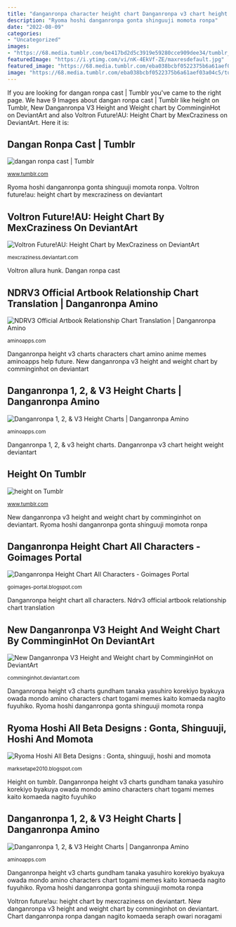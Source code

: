 ```yaml
---
title: "danganronpa character height chart Danganronpa v3 chart height weight deviantart"
description: "Ryoma hoshi danganronpa gonta shinguuji momota ronpa"
date: "2022-08-09"
categories:
- "Uncategorized"
images:
- "https://68.media.tumblr.com/be417bd2d5c3919e59280cce909dee34/tumblr_o7p13wqBSq1v0ad1ro4_500.jpg"
featuredImage: "https://i.ytimg.com/vi/nK-4EkVf-ZE/maxresdefault.jpg"
featured_image: "https://68.media.tumblr.com/eba038bcbf0522375b6a61aef03a04c5/tumblr_ooqlzg3Csc1vg0k81o1_500.png"
image: "https://68.media.tumblr.com/eba038bcbf0522375b6a61aef03a04c5/tumblr_ooqlzg3Csc1vg0k81o1_500.png"
---
```


If you are looking for dangan ronpa cast | Tumblr you've came to the right page. We have 9 Images about dangan ronpa cast | Tumblr like height on Tumblr, New Danganronpa V3 Height and Weight chart by ComminginHot on DeviantArt and also Voltron Future!AU: Height Chart by MexCraziness on DeviantArt. Here it is:

## Dangan Ronpa Cast | Tumblr

![dangan ronpa cast | Tumblr](https://68.media.tumblr.com/be417bd2d5c3919e59280cce909dee34/tumblr_o7p13wqBSq1v0ad1ro4_500.jpg "Danganronpa v3 chart height weight deviantart")

<small>www.tumblr.com</small>

Ryoma hoshi danganronpa gonta shinguuji momota ronpa. Voltron future!au: height chart by mexcraziness on deviantart

## Voltron Future!AU: Height Chart By MexCraziness On DeviantArt

![Voltron Future!AU: Height Chart by MexCraziness on DeviantArt](https://pre00.deviantart.net/79da/th/pre/i/2017/067/b/5/voltron_future_au__height_chart_by_mexcraziness-db1mpom.png "Ryoma hoshi all beta designs : gonta, shinguuji, hoshi and momota")

<small>mexcraziness.deviantart.com</small>

Voltron allura hunk. Dangan ronpa cast

## NDRV3 Official Artbook Relationship Chart Translation | Danganronpa Amino

![NDRV3 Official Artbook Relationship Chart Translation | Danganronpa Amino](https://pm1.narvii.com/6934/38deeee4033cfccc80b467e9d60a1e171f9bf153r1-1280-451v2_hq.jpg "Danganronpa height chart all characters")

<small>aminoapps.com</small>

Danganronpa height v3 charts characters chart amino anime memes aminoapps help future. New danganronpa v3 height and weight chart by comminginhot on deviantart

## Danganronpa 1, 2, &amp; V3 Height Charts | Danganronpa Amino

![Danganronpa 1, 2, &amp; V3 Height Charts | Danganronpa Amino](http://pm1.narvii.com/6524/6055bbf6a6d51124395b84614480559cf85296c1_hq.jpg "Height on tumblr")

<small>aminoapps.com</small>

Danganronpa 1, 2, &amp; v3 height charts. Danganronpa v3 chart height weight deviantart

## Height On Tumblr

![height on Tumblr](https://68.media.tumblr.com/eba038bcbf0522375b6a61aef03a04c5/tumblr_ooqlzg3Csc1vg0k81o1_500.png "Height on tumblr")

<small>www.tumblr.com</small>

New danganronpa v3 height and weight chart by comminginhot on deviantart. Ryoma hoshi danganronpa gonta shinguuji momota ronpa

## Danganronpa Height Chart All Characters - Goimages Portal

![Danganronpa Height Chart All Characters - Goimages Portal](https://i.ytimg.com/vi/nK-4EkVf-ZE/maxresdefault.jpg "Danganronpa 1, 2, &amp; v3 height charts")

<small>goimages-portal.blogspot.com</small>

Danganronpa height chart all characters. Ndrv3 official artbook relationship chart translation

## New Danganronpa V3 Height And Weight Chart By ComminginHot On DeviantArt

![New Danganronpa V3 Height and Weight chart by ComminginHot on DeviantArt](https://img00.deviantart.net/8e14/i/2017/084/d/c/new_danganronpa_v3_height_and_weight_chart_by_comminginhot-db3g8az.png "Ryoma hoshi danganronpa gonta shinguuji momota ronpa")

<small>comminginhot.deviantart.com</small>

Danganronpa height v3 charts gundham tanaka yasuhiro korekiyo byakuya owada mondo amino characters chart togami memes kaito komaeda nagito fuyuhiko. Ryoma hoshi danganronpa gonta shinguuji momota ronpa

## Ryoma Hoshi All Beta Designs : Gonta, Shinguuji, Hoshi And Momota

![Ryoma Hoshi All Beta Designs : Gonta, shinguuji, hoshi and momota](https://pm1.narvii.com/6862/8fad4bab739fddf96ee5280e139a7b846ee95c14r1-867-592v2_hq.jpg "Danganronpa v3 chart height weight deviantart")

<small>marksetape2010.blogspot.com</small>

Height on tumblr. Danganronpa height v3 charts gundham tanaka yasuhiro korekiyo byakuya owada mondo amino characters chart togami memes kaito komaeda nagito fuyuhiko

## Danganronpa 1, 2, &amp; V3 Height Charts | Danganronpa Amino

![Danganronpa 1, 2, &amp; V3 Height Charts | Danganronpa Amino](https://pm1.narvii.com/6828/226f8192ba6ee7b9de3632112d51226c24b59737v2_00.jpg "Danganronpa height v3 charts characters chart amino anime memes aminoapps help future")

<small>aminoapps.com</small>

Danganronpa height v3 charts gundham tanaka yasuhiro korekiyo byakuya owada mondo amino characters chart togami memes kaito komaeda nagito fuyuhiko. Ryoma hoshi danganronpa gonta shinguuji momota ronpa

Voltron future!au: height chart by mexcraziness on deviantart. New danganronpa v3 height and weight chart by comminginhot on deviantart. Chart danganronpa ronpa dangan nagito komaeda seraph owari noragami
